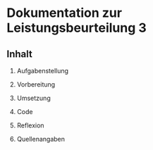 # Dokumentation zur Leistungsbeurteilung 3 
## Inhalt 
1. Aufgabenstellung
   
2. Vorbereitung

3. Umsetzung
   
4. Code

5. Reflexion
   
6. Quellenangaben
